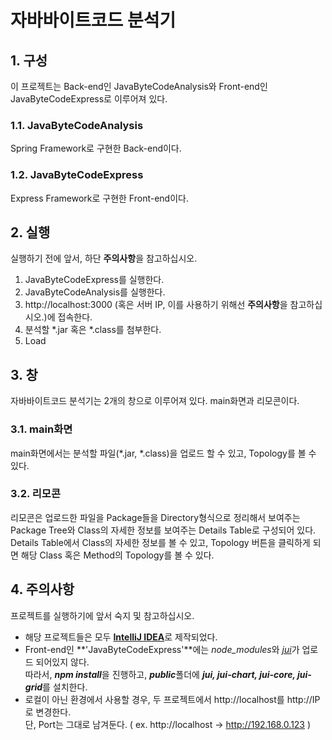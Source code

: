 # 자바바이트코드 분석기

## 1. 구성
이 프로젝트는 Back-end인 JavaByteCodeAnalysis와 Front-end인 JavaByteCodeExpress로 이루어져 있다.

### 1.1. JavaByteCodeAnalysis
Spring Framework로 구현한 Back-end이다.

### 1.2. JavaByteCodeExpress
Express Framework로 구현한 Front-end이다.

## 2. 실행
실행하기 전에 앞서, 하단 **주의사항**을 참고하십시오.

1. JavaByteCodeExpress를 실행한다.
2. JavaByteCodeAnalysis를 실행한다.
3. http://localhost:3000 (혹은 서버 IP, 이를 사용하기 위해선 **주의사항**을 참고하십시오.)에 접속한다.
4. 분석할 *.jar 혹은 *.class를 첨부한다.
5. Load

## 3. 창
자바바이트코드 분석기는 2개의 창으로 이루어져 있다. main화면과 리모콘이다.

### 3.1. main화면
main화면에서는 분석할 파일(*.jar, *.class)을 업로드 할 수 있고, Topology를 볼 수 있다.

### 3.2. 리모콘
리모콘은 업로드한 파일을 Package들을 Directory형식으로 정리해서 보여주는 Package Tree와 Class의 자세한 정보를 보여주는 Details Table로 구성되어 있다.  
Details Table에서 Class의 자세한 정보를 볼 수 있고, Topology 버튼을 클릭하게 되면 해당 Class 혹은 Method의 Topology를 볼 수 있다.

## 4. 주의사항
프로젝트를 실행하기에 앞서 숙지 및 참고하십시오.
* 해당 프로젝트들은 모두 [**IntelliJ IDEA**](https://www.jetbrains.com/idea/)로 제작되었다.
* Front-end인 **'JavaByteCodeExpress'**에는 *node_modules*와 [*jui*](http://github.com/juijs)가 업로드 되어있지 않다.  
따라서, ***npm install***을 진행하고, ***public***폴더에 ***jui, jui-chart, jui-core, jui-grid***를 설치한다.
* 로컬이 아닌 환경에서 사용할 경우, 두 프로젝트에서 http://localhost를 http://IP로 변경한다.  
단, Port는 그대로 남겨둔다. ( ex. http://localhost -> http://192.168.0.123 )
